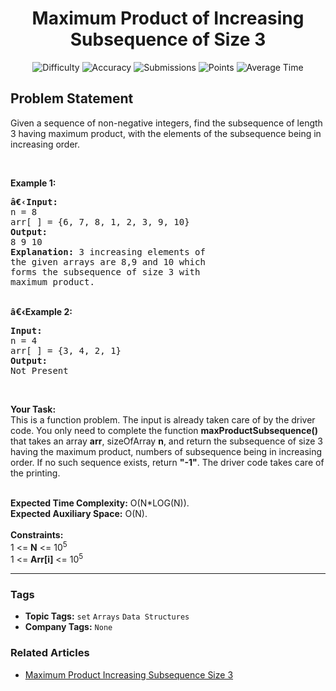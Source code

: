 <h1 align="center">Maximum Product of Increasing Subsequence of Size 3</h1>

<p align="center">
  <img alt="Difficulty" title="Difficulty" src="https://custom-icon-badges.demolab.com/badge/Difficulty: Medium-1F222E?style=for-the-badge&logoColor=white&logo=fire"/>
  <img alt="Accuracy" title="Accuracy" src="https://custom-icon-badges.demolab.com/badge/Accuracy: 34.63%25-1F222E?style=for-the-badge&logoColor=white&logo=target"/>
  <img alt="Submissions" title="Submissions" src="https://custom-icon-badges.demolab.com/badge/Submissions: 9K+-1F222E?style=for-the-badge&logoColor=white&logo=repo"/>
  <img alt="Points" title="Points" src="https://custom-icon-badges.demolab.com/badge/Points: 4-1F222E?style=for-the-badge&logoColor=white&logo=award"/>
  <img alt="Average Time" title="Average Time" src="https://custom-icon-badges.demolab.com/badge/Average%20Time: N/A-1F222E?style=for-the-badge&logoColor=white&logo=clock"/>
</p>

## Problem Statement

Given a sequence of non-negative integers, find the subsequence of length 3 having maximum product, with the elements of the subsequence being in increasing order.

 

<b>Example 1:</b>

<pre><b>â€‹Input:</b>
n = 8
arr[ ] = {6, 7, 8, 1, 2, 3, 9, 10}
<b>Output:
</b>8 9 10
<b>Explanation: </b>3 increasing elements of 
the given arrays are 8,9 and 10 which 
forms the subsequence of size 3 with 
maximum product.
</pre>

<br>
<b>â€‹Example 2:</b>

<pre><b>Input:
</b>n = 4
arr[ ] = {3, 4, 2, 1} <b>
Output:
</b>Not Present </pre>

 

<b>Your Task:</b><br>
This is a function problem. The input is already taken care of by the driver code. You only need to complete the function <b>maxProductSubsequence()</b> that takes an array <b>arr</b>, sizeOfArray <b>n</b>, and return the subsequence of size 3 having the maximum product, numbers of subsequence being in increasing order. If no such sequence exists, return <b>"-1"</b>. The driver code takes care of the printing.

<br>
<b>Expected Time Complexity:</b> O(N*LOG(N)).<br>
<b>Expected Auxiliary Space:</b> O(N).

<br>
<br>
<b>Constraints:</b><br>
1 <= <b>N</b> <= 10<sup>5</sup><br>
1 <= <b>Arr[i]</b> <= 10<sup>5</sup>


<hr>

### Tags
- **Topic Tags:** `set` `Arrays` `Data Structures`
- **Company Tags:** `None`

### Related Articles
- [Maximum Product Increasing Subsequence Size 3](https://www.geeksforgeeks.org/maximum-product-increasing-subsequence-size-3/)
